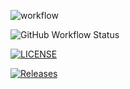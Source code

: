 ![workflow](https://github.com/bpringle123/SEM-Assessment/actions/workflows/main.yml/badge.svg)

![GitHub Workflow Status](https://img.shields.io/github/actions/workflow/status/bpringle123/SEM-Assessment/main.yml?branch=develop&style=flat-square)

[![LICENSE](https://img.shields.io/github/license/bpringle123/SEM-Assessment.svg?style=flat-square)](https://github.com/bpringle123/devops/blob/master/LICENSE)

[![Releases](https://img.shields.io/github/release/bpringle123/SEM-Assessment/all.svg?style=flat-square)](https://github.com/bpringle123/devops/releases)